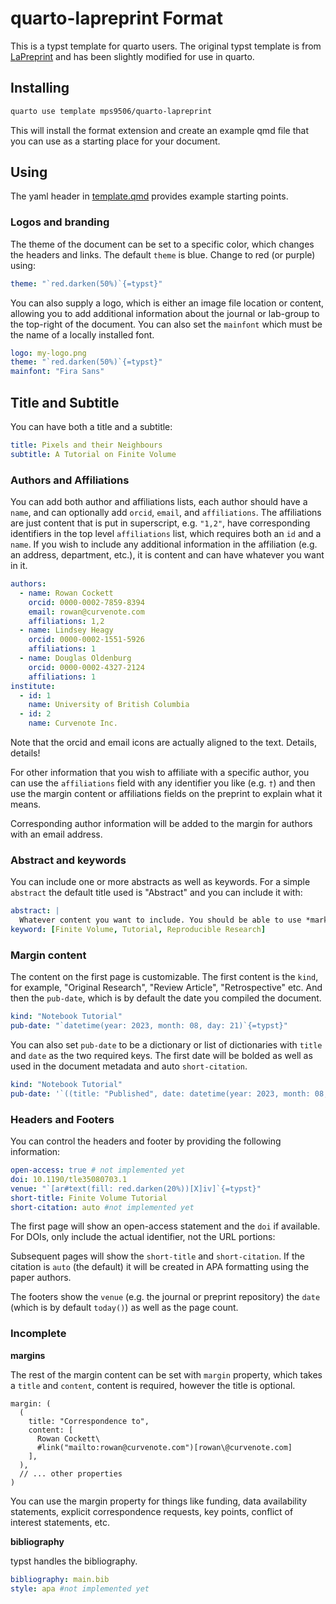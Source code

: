# quarto-lapreprint Format

This is a typst template for quarto users. The original typst template is from [LaPreprint](https://github.com/LaPreprint/typst) and has been slightly modified for use in quarto.


## Installing

```bash
quarto use template mps9506/quarto-lapreprint
```

This will install the format extension and create an example qmd file
that you can use as a starting place for your document.

## Using

The yaml header in [template.qmd](template.qmd) provides example starting points.

### Logos and branding

The theme of the document can be set to a specific color, which changes the headers and links. The default `theme` is blue. Change to red (or purple) using:

```yaml
theme: "`red.darken(50%)`{=typst}"
```
You can also supply a logo, which is either an image file location or content, allowing you to add additional information about the journal or lab-group to the top-right of the document. You can also set the `mainfont` which must be the name of a locally installed font.

```yaml
logo: my-logo.png
theme: "`red.darken(50%)`{=typst}"
mainfont: "Fira Sans"
```

## Title and Subtitle

You can have both a title and a subtitle:

```yaml
title: Pixels and their Neighbours
subtitle: A Tutorial on Finite Volume
```



### Authors and Affiliations

You can add both author and affiliations lists, each author should have a `name`, and can optionally add `orcid`, `email`, and `affiliations`. The affiliations are just content that is put in superscript, e.g. `"1,2"`, have corresponding identifiers in the top level `affiliations` list, which requires both an `id` and a `name`. If you wish to include any additional information in the affiliation (e.g. an address, department, etc.), it is content and can have whatever you want in it.

```yaml
authors:
  - name: Rowan Cockett
    orcid: 0000-0002-7859-8394
    email: rowan@curvenote.com
    affiliations: 1,2
  - name: Lindsey Heagy
    orcid: 0000-0002-1551-5926
    affiliations: 1
  - name: Douglas Oldenburg
    orcid: 0000-0002-4327-2124
    affiliations: 1
institute:
  - id: 1
    name: University of British Columbia
  - id: 2
    name: Curvenote Inc.
```


Note that the orcid and email icons are actually aligned to the text. Details, details!

For other information that you wish to affiliate with a specific author, you can use the `affiliations` field with any identifier you like (e.g. `†`) and then use the margin content or affiliations fields on the preprint to explain what it means.

Corresponding author information will be added to the margin for authors with an email address.

### Abstract and keywords

You can include one or more abstracts as well as keywords. For a simple `abstract` the default title used is "Abstract" and you can include it with:

```yaml
abstract: |
  Whatever content you want to include. You should be able to use *markdown* as well.
keyword: [Finite Volume, Tutorial, Reproducible Research]
```

### Margin content

The content on the first page is customizable. The first content is the `kind`, for example, "Original Research", "Review Article", "Retrospective" etc. And then the `pub-date`, which is by default the date you compiled the document.

```yaml
kind: "Notebook Tutorial"
pub-date: "`datetime(year: 2023, month: 08, day: 21)`{=typst}"
```

You can also set `pub-date` to be a dictionary or list of dictionaries with `title` and `date` as the two required keys. The first date will be bolded as well as used in the document metadata and auto `short-citation`.

```yaml
kind: "Notebook Tutorial"
pub-date: '`((title: "Published", date: datetime(year: 2023, month: 08, day: 21)), (title: "Accepted", date: datetime(year: 2022, month: 12, day: 10)), (title: "Submitted", date: datetime(year: 2022, month: 12, day: 10)))`{=typst}'
```

### Headers and Footers

You can control the headers and footer by providing the following information:

```yaml
open-access: true # not implemented yet
doi: 10.1190/tle35080703.1
venue: "`[ar#text(fill: red.darken(20%))[X]iv]`{=typst}"
short-title: Finite Volume Tutorial
short-citation: auto #not implemented yet
```

The first page will show an open-access statement and the `doi` if available. For DOIs, only include the actual identifier, not the URL portions:


Subsequent pages will show the `short-title` and `short-citation`. If the citation is `auto` (the default) it will be created in APA formatting using the paper authors.


The footers show the `venue` (e.g. the journal or preprint repository) the `date` (which is by default `today()`) as well as the page count.



### Incomplete


**margins**

The rest of the margin content can be set with `margin` property, which takes a `title` and `content`, content is required, however the title is optional.

```typst
margin: (
  (
    title: "Correspondence to",
    content: [
      Rowan Cockett\
      #link("mailto:rowan@curvenote.com")[rowan\@curvenote.com]
    ],
  ),
  // ... other properties
)
```

You can use the margin property for things like funding, data availability statements, explicit correspondence requests, key points, conflict of interest statements, etc.


**bibliography**

typst handles the bibliography.

```yaml
bibliography: main.bib
style: apa #not implemented yet
```